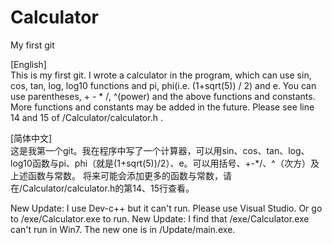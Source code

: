# Calculator
My first git

[English] \
This is my first git. I wrote a calculator in the program, which can use sin, cos, tan, log, log10 functions and pi, phi(i.e. (1+sqrt(5)) / 2) and e.
You can use parentheses, + - * /, ^(power) and the above functions and constants.
More functions and constants may be added in the future. Please see line 14 and 15 of /Calculator/calculator.h .

[简体中文] \
这是我第一个git。我在程序中写了一个计算器，可以用sin、cos、tan、log、log10函数与pi、phi（就是(1+sqrt(5))/2）、e。可以用括号、+-*/、^（次方）及上述函数与常数。
将来可能会添加更多的函数与常数，请在/Calculator/calculator.h的第14、15行查看。

New Update: I use Dev-c++ but it can't run. Please use Visual Studio. Or go to /exe/Calculator.exe to run.
New Update: I find that /exe/Calculator.exe can't run in Win7. The new one is in /Update/main.exe.
